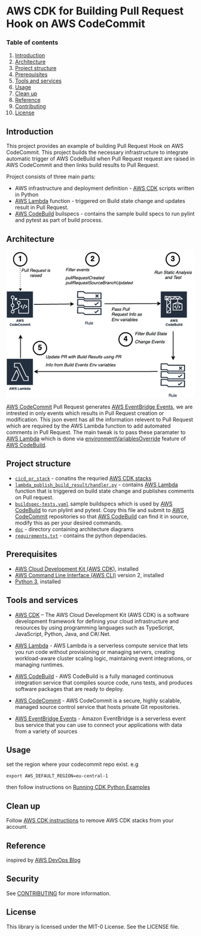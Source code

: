 # AWS CDK for Building Pull Request Hook on AWS CodeCommit
### Table of contents
1. [Introduction](#introduction)
2. [Architecture](#architecture)
3. [Project structure](#project-structure)
4. [Prerequisites](#prerequisites)
5. [Tools and services](#tools-and-services)
6. [Usage](#usage)
7. [Clean up](#clean-up)
8. [Reference](#reference)
9. [Contributing](#security)
10. [License](#license)

## Introduction
This project provides an example of building Pull Request Hook on AWS CodeCommit. This project builds the necessary infrastructure to integrate automatic trigger of AWS CodeBuild when Pull Request request are raised in AWS CodeCommit and then links build results to Pull Request.

Project consists of three main parts:
* AWS infrastructure and deployment definition - [AWS CDK](https://aws.amazon.com/cdk/) scripts written in Python
* [AWS Lambda](https://aws.amazon.com/lambda/) function - triggered on Build state change and updates result in Pull Request.
* [AWS CodeBuild](https://aws.amazon.com/codebuild/) builspecs - contains the sample build specs to run pylint and pytest as part of build process.

## Architecture
![architecture](doc/architecture.png)

[AWS CodeCommit](https://aws.amazon.com/codecommit/) Pull Request generates [AWS EventBridge Events](https://docs.aws.amazon.com/eventbridge/latest/userguide/eb-events.html), we are intrested in only events which results in Pull Request creation or modification. This json event has all the information relevent to Pull Request which are required by the AWS Lambda function to add automated comments in Pull Request. The main tweak is to pass these paramater to [AWS Lambda](https://aws.amazon.com/lambda/) which is done via [environmentVariablesOverride](https://docs.aws.amazon.com/codebuild/latest/APIReference/API_StartBuild.html#CodeBuild-StartBuild-request-environmentVariablesOverride) feature of [AWS CodeBuild](https://aws.amazon.com/codebuild/).

## Project structure
* [`cicd_pr_stack`](cicd_pr_stack.py) - conatins the requried [AWS CDK stacks](https://docs.aws.amazon.com/cdk/latest/guide/stacks.html)
* [`lambda_publish_build_result/handler.py`](lambda_publish_build_result/handler.py) - contains [AWS Lambda](https://aws.amazon.com/lambda/) function that is triggered on build state change and publishes comments on Pull request.
* [`buildspec-tests.yaml`](buildspec-tests.yaml) sample buildspecs which is used by [AWS CodeBuild](https://aws.amazon.com/codebuild/) to run plylint and pytest. Copy this file and submit to [AWS CodeCommit](https://aws.amazon.com/codecommit/) repositories so that [AWS CodeBuild](https://aws.amazon.com/codebuild/) can find it in source, modify this as per your desired commands.
* [`doc`](doc) - directory containing architecture diagrams
* [`requirements.txt`](requirements.txt) - contains the python dependacies.

## Prerequisites
* [AWS Cloud Development Kit (AWS CDK)](https://docs.aws.amazon.com/cdk/latest/guide/getting_started.html), installed
* [AWS Command Line Interface (AWS CLI)](https://docs.aws.amazon.com/cli/latest/userguide/install-cliv2.html) version 2, installed
* [Python 3](https://www.python.org/downloads/), installed

## Tools and services
* [AWS CDK](https://aws.amazon.com/cdk/) – The AWS Cloud Development Kit (AWS CDK) is a software development framework for defining your cloud infrastructure and resources by using programming languages such as TypeScript, JavaScript, Python, Java, and C#/.Net.
* [AWS Lambda](https://aws.amazon.com/lambda/) -  AWS Lambda is a serverless compute service that lets you run code without provisioning or managing servers, creating workload-aware cluster scaling logic, maintaining event integrations, or managing runtimes.
* [AWS CodeBuild](https://aws.amazon.com/codebuild/) - AWS CodeBuild is a fully managed continuous integration service that compiles source code, runs tests, and produces software packages that are ready to deploy.
* [AWS CodeCommit](https://aws.amazon.com/codecommit/) - AWS CodeCommit is a secure, highly scalable, managed source control service that hosts private Git repositories.

* [AWS EventBridge Events](https://docs.aws.amazon.com/eventbridge/latest/userguide/eb-events.html) - Amazon EventBridge is a serverless event bus service that you can use to connect your applications with data from a variety of sources

## Usage 
set the region where your codecommit repo exist.
e.g
```
export AWS_DEFAULT_REGION=eu-central-1
```

then follow instructions on [Running CDK Python Examples](https://github.com/aws-samples/aws-cdk-examples/tree/master/python#running-examples)

## Clean up
Follow [AWS CDK instructions](https://docs.aws.amazon.com/cdk/latest/guide/hello_world.html#hello_world_tutorial_destroy) to remove AWS CDK stacks from your account.

## Reference
inspired by [AWS DevOps Blog](https://aws.amazon.com/blogs/devops/validating-aws-codecommit-pull-requests-with-aws-codebuild-and-aws-lambda/)

## Security

See [CONTRIBUTING](CONTRIBUTING.md#security-issue-notifications) for more information.

## License

This library is licensed under the MIT-0 License. See the LICENSE file.